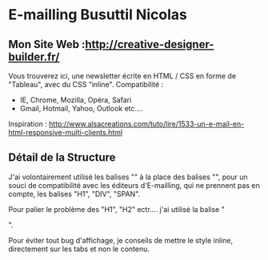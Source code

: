 # E-mailling Busuttil Nicolas
## Mon Site  Web :http://creative-designer-builder.fr/

Vous trouverez ici, une newsletter écrite en HTML / CSS en forme de "Tableau", avec du CSS "inline".
Compatibilité :
- IE, Chrome, Mozilla, Opéra, Safari
- Gmail, Hotmail, Yahoo, Outlook etc....

Inspiration : http://www.alsacreations.com/tuto/lire/1533-un-e-mail-en-html-responsive-multi-clients.html

## Détail de la Structure

J'ai volontairement utilisé les balises "<font>" à la place des balises "<span>", pour un souci de compatibilité avec les éditeurs d'E-mailling, qui ne prennent pas en compte, les balises "H1", "DIV", "SPAN". 

Pour palier le problème des "H1", "H2" ectr.... j'ai utilisé la balise "<p>".

Pour éviter tout bug d'affichage, je conseils de mettre le style inline, directement sur les tabs et non le contenu.